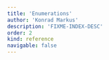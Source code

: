 ```yaml
---
title: 'Enumerations'
author: 'Konrad Markus'
description: 'FIXME-INDEX-DESC'
order: 2
kind: reference
navigable: false
---
```

